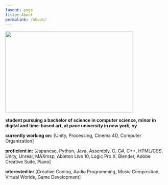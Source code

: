 ```yaml
---
layout: page
title: About
permalink: /about/
---
```

<img src="https://i.imgur.com/4IKwYUh.jpg?1" width="400" height="256">

**student pursuing a bachelor of science in computer science, minor in digital and time-based art, at pace university in new york, ny**

**currently working on:**
[Unity, 
Processing,
Cinema 4D, 
Computer Organization]

**proficient in:**
[Japanese,
Python,
Java,
Assembly,
C,
C#,
C++,
HTML/CSS,
Unity,
Unreal,
MAXmsp,
Ableton Live 10,
Logic Pro X,
Blender,
Adobe Creative Suite,
Piano]


**interested in:**
[Creative Coding,
Audio Programming,
Music Composition,
Virtual Worlds,
Game Development]
